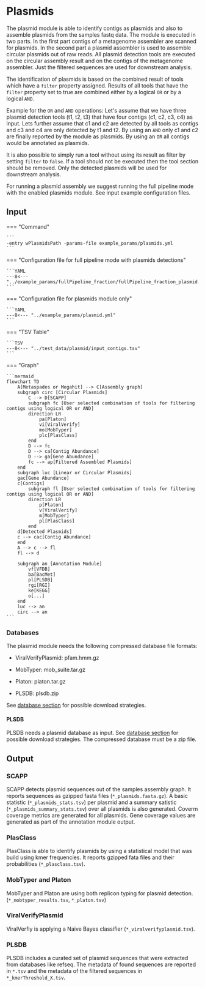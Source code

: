 # Plasmids

The plasmid module is able to identify contigs as plasmids and also to assemble plasmids from the samples fastq data. The module is executed in two
parts. In the first part contigs of a metagenome assembler are scanned for plasmids. In the second part a plasmid assembler is used to assemble
circular plasmids out of raw reads. All plasmid detection tools are executed on the circular assembly result and on the contigs of the metagenome assembler.
Just the filtered sequences are used for downstream analysis. 

The identification of plasmids is based on the combined result of tools which have a `filter` property assigned. Results of all tools that
have the `filter` property set to true are combined either by a logical `OR` or by a logical `AND`. 

Example for the `OR` and `AND` operations: 
Let's assume that we have three plasmid detection tools (t1, t2, t3) that have four contigs (c1, c2, c3, c4) as input. Lets further assume that c1 and c2 are detected by all tools as contigs and
c3 and c4 are only detected by t1 and t2. By using an `AND` only c1 and c2 are finally reported by the module as plasmids. By using an `OR` all contigs would be annotated as plasmids. 

It is also possible to simply run a tool without
using its result as filter by setting `filter` to `false`. If a tool should not be executed then the tool section should be removed.
Only the detected plasmids will be used for downstream analysis.


For running a plasmid assembly we suggest running the full pipeline mode with the enabled plasmids module. See input example configuration files.

## Input

=== "Command"

    ```
    -entry wPlasmidsPath -params-file example_params/plasmids.yml
    ```

=== "Configuration file for full pipeline mode with plasmids detections"

    ```YAML
    ---8<--- "../example_params/fullPipeline_fraction/fullPipeline_fraction_plasmid.yml"
    ```

=== "Configuration file for plasmids module only"

    ```YAML
    ---8<--- "../example_params/plasmid.yml"
    ```

=== "TSV Table"

    ```TSV
    ---8<--- "../test_data/plasmid/input_contigs.tsv"
    ```

=== "Graph"

    ```mermaid
    flowchart TD
        A[Metaspades or Megahit] --> C[Assembly graph] 
        subgraph circ [Circular Plasmids]
            C --> D[SCAPP]
            subgraph fc [User selected combination of tools for filtering contigs using logical OR or AND]
            direction LR
                pa[Platon]
                vi[ViralVerify]
                mo[MobTyper]
                plc[PlasClass]
            end
            D --> fc
            D --> ca[Contig Abundance]
            D --> ga[Gene Abundance]
            fc --> ap[Filtered Assembled Plasmids]
        end
        subgraph luc [Linear or Circular Plasmids]
        gac[Gene Abundance] 
        c[Contigs]
            subgraph fl [User selected combination of tools for filtering contigs using logical OR or AND]
            direction LR
                p[Platon]
                v[ViralVerify]
                m[MobTyper]
                pl[PlasClass]
            end
        d[Detected Plasmids]
        c --> cac[Contig Abundance]
        end
        A --> c --> fl
        fl --> d
    
        subgraph an [Annotation Module]
            vf[VFDB]
            ba[BacMet]
            pl[PLSDB]
            rgi[RGI]
            ke[KEGG]
            o[...]
        end
        luc --> an
        circ --> an
    ```

### Databases

The plasmid module needs the following compressed database file formats: 

* ViralVerifyPlasmid: pfam.hmm.gz

* MobTyper: mob_suite.tar.gz

* Platon: platon.tar.gz

* PLSDB: plsdb.zip

See [database section](../pipeline_configuration.md##-Database-input-configuration) for possible download strategies.

#### PLSDB

PLSDB needs a plasmid database as input. See [database section](../pipeline_configuration.md##-Database-input-configuration) for possible download strategies.
The compressed database must be a zip file. 

## Output

### SCAPP

SCAPP detects plasmid sequences out of the samples assembly graph.
It reports sequences as gzipped fasta files (`*_plasmids.fasta.gz`). A basic statistic (`*_plasmids_stats.tsv`) per plasmid and a summary satistic (`*_plasmids_summary_stats.tsv`) over all
plasmids is also generated. Coverm coverage metrics are generated for all plasmids. Gene coverage values are generated as part of the annotation module output.

### PlasClass

PlasClass is able to identify plasmids by using a statistical model that was build using kmer frequencies.
It reports gzipped fata files and their probabilities (`*_plasclass.tsv`).

### MobTyper and Platon

MobTyper and Platon are using both replicon typing for plasmid detection. (`*_mobtyper_results.tsv`, `*_platon.tsv`)

### ViralVerifyPlasmid

ViralVerfiy is applying a Naive Bayes classifier (`*_viralverifyplasmid.tsv`).

### PLSDB

PLSDB includes a curated set of plasmid sequences that were extracted from databases like refseq.
The metadata of found sequences are reported in `*.tsv` and the metadata of the filtered sequences in `*_kmerThreshold_X.tsv`.

